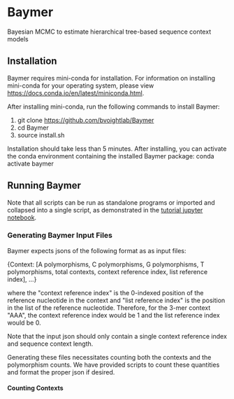 # Baymer
Bayesian MCMC to estimate hierarchical tree-based sequence context models

## Installation

Baymer requires mini-conda for installation. For information on installing mini-conda for your operating system, please view https://docs.conda.io/en/latest/miniconda.html.

After installing mini-conda, run the following commands to install Baymer:
1) git clone https://github.com/bvoightlab/Baymer
2) cd Baymer
3) source install.sh

Installation should take less than 5 minutes. After installing, you can activate the conda environment containing the installed Baymer package:
conda activate baymer

## Running Baymer

Note that all scripts can be run as standalone programs or imported and collapsed into a single script, as demonstrated in the [tutorial jupyter notebook](https://github.com/bvoightlab/Baymer/blob/main/baymer_tutorial.ipynb).

### Generating Baymer Input Files

Baymer expects jsons of the following format as as input files:

{Context: [A polymorphisms, C polymorphisms, G polymorphisms, T polymorphisms, total contexts, context reference index, list reference index], ...}

where the "context reference index" is the 0-indexed position of the reference nucleotide in the context and "list reference index" is the position in the list of the reference nucleotide. Therefore, for the 3-mer context "AAA", the context reference index would be 1 and the list reference index would be 0.

Note that the input json should only contain a single context reference index and sequence context length.

Generating these files necessitates counting both the contexts and the polymorphism counts. We have provided scripts to count these quantities and format the proper json if desired.

#### Counting Contexts


